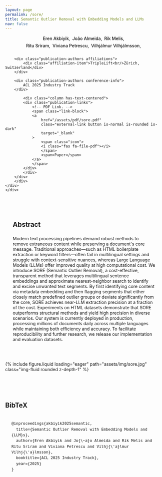 ```yaml
---
layout: page
permalink: /sore/
title: Semantic Outlier Removal with Embedding Models and LLMs
nav: false
---
```


<style>
  .publication-authors {
    margin-bottom: 1.5rem;
    text-align: center;
    line-height: 1.6;
  }
  
  .author-block {
    display: inline-block;
    margin-right: 0.2rem;
  }
  
  .author-block a {
    font-weight: 500;
    text-decoration: none;
  }
  
  .author-block a:hover {
    text-decoration: underline;
  }
  
  .affiliations {
    margin-top: 0.75rem;
    font-size: 0.9em;
  }
  
  .affiliation-item {
    display: inline-block;
    margin: 0 1rem;
  }
  
  sup {
    font-size: 75%;
    position: relative;
    top: -0.5em;
  }
  
  .conference-info {
    margin-top: 1rem;
    font-weight: bold;
    font-size: 1.1em;
  }

  .post-title {
    text-align: center;
    margin-top: -2rem;
  }

/* Button styles using theme variables */
.publication-links {
  margin-top: 0.8rem;
  margin-bottom: 2rem;
  display: flex;
  justify-content: center;
  flex-wrap: wrap;
  gap: 0.5rem;

  @media (max-width: 768px) {
    justify-content: flex-start;
  }
}

.link-block {
  position: relative;
  display: inline-block;
  margin: 0 0.25rem;
}

.button {
  padding: 0.5rem 1rem;
  border-radius: 4px;
  font-weight: 500;
  display: inline-flex;
  align-items: center;
  transition: all 0.2s ease;
}

.button.is-dark {
  border: 0.5rem var(--global-text-color);
  color: var(--global-bg-color);
}

.button.is-dark:hover {
  background-color: var(--global-theme-color);
  color: var(--global-hover-text-color);
  transform: translateY(-2px);
  box-shadow: 0 2px 5px var(--global-divider-color);
}

.button .icon {
  margin-right: 0.5rem;
}

/* BibTeX styles using theme variables */
#BibTeX {
  margin-top: 2rem;
  padding: 2rem 0;
  border-top: 1px solid var(--global-divider-color);
}

#BibTeX .title {
  color: var(--global-text-color);
}

#BibTeX pre {
  background-color: var(--global-code-bg-color);
  border-radius: 6px;
  padding: 1.25rem;
  overflow-x: auto;
  font-family: 'Courier New', monospace;
  border: 1px solid var(--global-divider-color);
  font-size: 0.9rem;
  line-height: 1.5;
  margin-top: 1rem;
  color: var(--global-text-color);
}

#BibTeX code {
  white-space: pre-wrap;
  color: var(--global-text-color);
}

/* Fix for section layout */
.section {
  padding: 3rem 1.5rem;
  background-color: var(--global-bg-color);
  color: var(--global-text-color);
}

.is-max-desktop {
  max-width: 960px;
  margin: 0 auto;
}

/* Add some spacing to h2 titles */
.title.is-3 {
  margin-bottom: 1.5rem;
  color: var(--global-text-color);
}

/* Style for content */
.content {
  color: var(--global-text-color);
}

.content h2 {
  color: var(--global-text-color);
}

/* Ensure links follow the theme colors */
a {
  color: var(--global-theme-color);
  transition: color 0.2s ease;
}

a:hover {
  color: var(--global-hover-color);
  text-decoration: underline;
}

.arrow-container {
  position: absolute;
  display: inline-flex;
  flex-direction: row;
  align-items: center;
  min-width: 200px;
  gap: 0.5rem;
}

.curved-arrow {
  margin-bottom: 0.5rem;
}

.arrow-text {
  font-family: 'Comic Sans MS', 'Chalkboard SE', cursive;
  font-size: 0.9rem;
  color: #FF6347;
  text-align: center;
}

</style>

<section class="hero">
    <div class="hero-body">
    <div class="is-max-desktop">
        <div class="columns is-centered">
        <div class="column has-text-centered">
        <div class="publication-authors">
            <span class="author-block">
                <a>Eren Akbiyik</a>,</span>
            <span class="author-block">
                <a>João Almeida</a>,</span>
            <span class="author-block">
                <a>Rik Melis</a>,</span> <br/>
            <span class="author-block">
                <a>Ritu Sriram</a>,</span>
            <span class="author-block">
                <a>Viviana Petrescu</a>,</span>
            <span class="author-block">
                <a>Vilhjálmur Vilhjálmsson</a>,</span>
        </div>

        <div class="publication-authors affiliations">
            <div class="affiliation-item">TripleLift<br/>Zürich, Switzerland</div>
        </div>

        <div class="publication-authors conference-info">
            ACL 2025 Industry Track
        </div>

            <div class="column has-text-centered">
            <div class="publication-links">
                <!-- PDF Link. -->
                <span class="link-block">
                <a
                    href="/assets/pdf/sore.pdf"
                    class="external-link button is-normal is-rounded is-dark"
                    target="_blank"
                >
                    <span class="icon">
                    <i class="fas fa-file-pdf"></i>
                    </span>
                    <span>Paper</span>
                </a>
                </span>
            </div>
            </div>
        </div>
        </div>
    </div>
    </div>

</section>

<section class="section">
    <div class="is-max-desktop">
    <!-- Abstract. -->
    <div class="columns is-centered has-text-centered">
        <div class="column is-four-fifths">
        <h2 class="title is-3">Abstract</h2>
        <div class="content has-text-justified">
            <p>
            Modern text processing pipelines demand robust methods to remove extraneous content while preserving a document's core message. Traditional approaches—such as HTML boilerplate extraction or keyword filters—often fail in multilingual settings and struggle with context-sensitive nuances, whereas Large Language Models (LLMs) offer improved quality at high computational cost. We introduce SORE (Semantic Outlier Removal), a cost-effective, transparent method that leverages multilingual sentence embeddings and approximate nearest-neighbor search to identify and excise unwanted text segments. By first identifying core content via metadata embedding and then flagging segments that either closely match predefined outlier groups or deviate significantly from the core, SORE achieves near-LLM extraction precision at a fraction of the cost. Experiments on HTML datasets demonstrate that SORE outperforms structural methods and yield high precision in diverse scenarios. Our system is currently deployed in production, processing millions of documents daily across multiple languages while maintaining both efficiency and accuracy. To facilitate reproducibility and further research, we release our implementation and evaluation datasets.
            </p>
        </div>
        </div>
    </div>
    </div>
</section>

<div class="columns is-centered has-text-centered">
    <div class="column is-four-fifths">
    <div class="diagram">
        {% include figure.liquid loading="eager" path="assets/img/sore.jpg" class="img-fluid rounded z-depth-1" %}
    </div>
    </div>
</div>

<section class="section" id="BibTeX">
    <div class="is-max-desktop content">
    <h2 class="title">BibTeX</h2>
    <pre><code>@inproceedings{akbiyik2025semantic,
  title={Semantic Outlier Removal with Embedding Models and {LLM}s},
  author={Eren Akbiyik and Jo{\~a}o Almeida and Rik Melis and Ritu Sriram and Viviana Petrescu and Vilhj{\'a}lmur Vilhj{\'a}lmsson},
  booktitle={ACL 2025 Industry Track},
  year={2025}
}</code></pre>
    </div>
</section>
